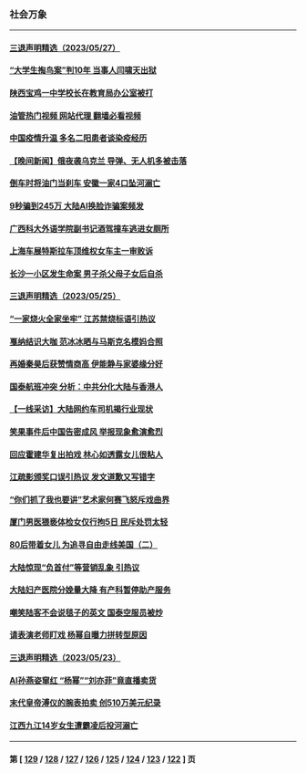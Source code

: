 ### 社会万象
---
#### [三退声明精选（2023/05/27）](../../pages/ncid282/n14005080.md?05280445) 
#### [“大学生掏鸟案”判10年 当事人闫啸天出狱](../../pages/ncid282/n14005005.md?05280445) 
#### [陕西宝鸡一中学校长在教育局办公室被打](../../pages/ncid282/n14004932.md?05280445) 
#### [油管热门视频 网站代理 翻墙必看视频](http://138.2.39.72:81/youtube.html?epic-marker?05280445)
#### [中国疫情升温 多名二阳患者谈染疫经历](../../pages/ncid282/n14004993.md?05280445) 
#### [【晚间新闻】俄夜袭乌克兰 导弹、无人机多被击落](../../pages/ncid282/n14004977.md?05280445) 
#### [倒车时将油门当刹车 安徽一家4口坠河溺亡](../../pages/ncid282/n14004922.md?05280445) 
#### [9秒骗到245万 大陆AI换脸诈骗案频发](../../pages/ncid282/n14004504.md?05280445) 
#### [广西科大外语学院副书记酒驾撞车逃进女厕所](../../pages/ncid282/n14004529.md?05280445) 
#### [上海车展特斯拉车顶维权女车主一审败诉](../../pages/ncid282/n14004417.md?05280445) 
#### [长沙一小区发生命案 男子杀父母子女后自杀](../../pages/ncid282/n14004457.md?05280445) 
#### [三退声明精选（2023/05/25）](../../pages/ncid282/n14004281.md?05280445) 
#### [“一家烧火全家坐牢”  江苏禁烧标语引热议](../../pages/ncid282/n14004171.md?05280445) 
#### [戛纳结识大咖 范冰冰晒与马斯克名模妈合照](../../pages/ncid282/n14004166.md?05280445) 
#### [再婚秦昊后获赞情商高 伊能静与家婆缘分好](../../pages/ncid282/n14004084.md?05280445) 
#### [国泰航班冲突 分析：中共分化大陆与香港人](../../pages/ncid282/n14003777.md?05280445) 
#### [【一线采访】大陆网约车司机揭行业现状](../../pages/ncid282/n14003678.md?05280445) 
#### [笑果事件后中国告密成风 举报现象愈演愈烈](../../pages/ncid282/n14003702.md?05280445) 
#### [回应霍建华复出拍戏 林心如透露女儿很粘人](../../pages/ncid282/n14003431.md?05280445) 
#### [江疏影颁奖口误引热议 发文道歉又写错字](../../pages/ncid282/n14003379.md?05280445) 
#### [“你们抓了我也要讲”艺术家何赛飞怒斥戏曲界](../../pages/ncid282/n14003325.md?05280445) 
#### [厦门男医猥亵体检女仅行拘5日 民斥处罚太轻](../../pages/ncid282/n14003071.md?05280445) 
#### [80后带着女儿 为追寻自由走线美国（二）](../../pages/ncid282/n14002930.md?05280445) 
#### [大陆惊现“负首付”等营销乱象 引热议](../../pages/ncid282/n14003107.md?05280445) 
#### [大陆妇产医院分娩量大降 有产科暂停助产服务](../../pages/ncid282/n14002915.md?05280445) 
#### [嘲笑陆客不会说毯子的英文 国泰空服员被炒](../../pages/ncid282/n14002872.md?05280445) 
#### [请表演老师盯戏 杨幂自曝力拼转型原因](../../pages/ncid282/n14002712.md?05280445) 
#### [三退声明精选（2023/05/23）](../../pages/ncid282/n14002846.md?05280445) 
#### [AI孙燕姿窜红 “杨幂”“刘亦菲”竟直播卖货](../../pages/ncid282/n14002648.md?05280445) 
#### [末代皇帝溥仪的腕表拍卖 创510万美元纪录](../../pages/ncid282/n14002609.md?05280445) 
#### [江西九江14岁女生遭霸凌后投河溺亡](../../pages/ncid282/n14002439.md?05280445) 

---
#### 第 [ [129](./129.md?05280445) / [128](./128.md?05280445) / [127](./127.md?05280445) / [126](./126.md?05280445) / [125](./125.md?05280445) / [124](./124.md?05280445) / [123](./123.md?05280445) / [122](./122.md?05280445) ] 页
